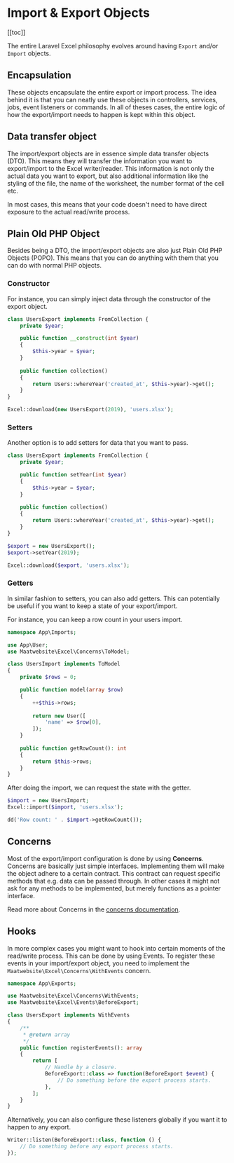 # Import & Export Objects

[[toc]]

The entire Laravel Excel philosophy evolves around having `Export` and/or `Import` objects.

## Encapsulation

These objects encapsulate the entire export or import process. 
The idea behind it is that you can neatly use these objects in controllers, services, jobs, event listeners or commands. 
In all of theses cases, the entire logic of how the export/import needs to happen is kept within this object. 

## Data transfer object

The import/export objects are in essence simple data transfer objects (DTO). 
This means they will transfer the information you want to export/import to the Excel writer/reader. 
This information is not only the actual data you want to export, but also additional information like 
the styling of the file, the name of the worksheet, the number format of the cell etc.

In most cases, this means that your code doesn't need to have direct exposure to the actual read/write process.

## Plain Old PHP Object

Besides being a DTO, the import/export objects are also just Plain Old PHP Objects (POPO). This means that you can do anything with them that you can do with normal PHP objects. 

### Constructor

For instance, you can simply inject data through the constructor of the export object.

```php
class UsersExport implements FromCollection {
    private $year;

    public function __construct(int $year) 
    {
        $this->year = $year;
    }
    
    public function collection()
    {
        return Users::whereYear('created_at', $this->year)->get();
    }
}
```

```php
Excel::download(new UsersExport(2019), 'users.xlsx');
```

### Setters

Another option is to add setters for data that you want to pass.

```php
class UsersExport implements FromCollection {
    private $year;

    public function setYear(int $year)
    {
        $this->year = $year;
    }
    
    public function collection()
    {
        return Users::whereYear('created_at', $this->year)->get();
    }
}
```

```php
$export = new UsersExport();
$export->setYear(2019);

Excel::download($export, 'users.xlsx');
```

### Getters

In similar fashion to setters, you can also add getters. This can potentially be useful if you want to keep a state of your export/import.

For instance, you can keep a row count in your users import.

```php
namespace App\Imports;

use App\User;
use Maatwebsite\Excel\Concerns\ToModel;

class UsersImport implements ToModel
{
    private $rows = 0;

    public function model(array $row)
    {
        ++$this->rows;
    
        return new User([
            'name' => $row[0],
        ]);
    }
    
    public function getRowCount(): int
    {
        return $this->rows;
    }
}
```

After doing the import, we can request the state with the getter.

```php
$import = new UsersImport;
Excel::import($import, 'users.xlsx');

dd('Row count: ' . $import->getRowCount()); 
```

## Concerns

Most of the export/import configuration is done by using **Concerns**. Concerns are basically just simple interfaces. 
Implementing them will make the object adhere to a certain contract. This contract can request specific methods that e.g. data can be passed through.
In other cases it might not ask for any methods to be implemented, but merely functions as a pointer interface.

Read more about Concerns in the [concerns documentation](/3.1/architecture/concerns.html).

## Hooks

In more complex cases you might want to hook into certain moments of the read/write process. This can be done by using Events.
To register these events in your import/export object, you need to implement the `Maatwebsite\Excel\Concerns\WithEvents` concern.

```php
namespace App\Exports;

use Maatwebsite\Excel\Concerns\WithEvents;
use Maatwebsite\Excel\Events\BeforeExport;

class UsersExport implements WithEvents
{
    /**
     * @return array
     */
    public function registerEvents(): array
    {
        return [
            // Handle by a closure.
            BeforeExport::class => function(BeforeExport $event) {
                // Do something before the export process starts.
            },
        ];
    }
}
```

Alternatively, you can also configure these listeners globally if you want it to happen to any export.

```php
Writer::listen(BeforeExport::class, function () {
    // Do something before any export process starts.
});
```